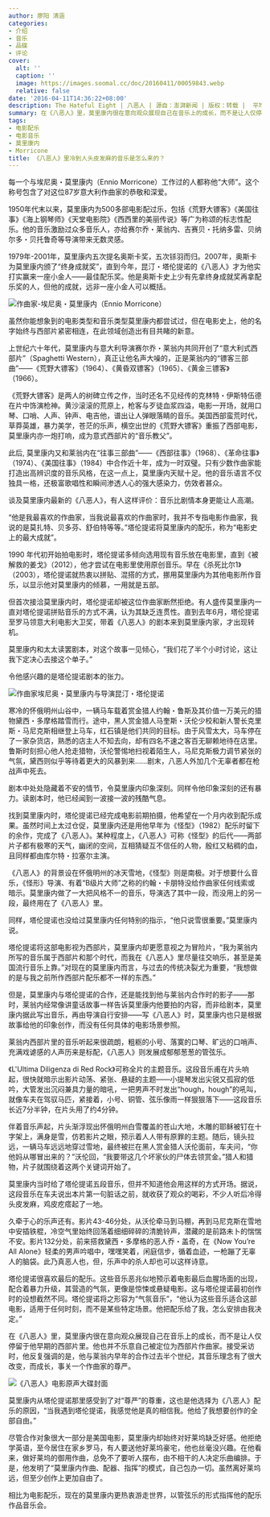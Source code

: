 ```yaml
---
author: 廖阳 清涵
categories:
- 介绍
- 音乐
- 品碟
- 评论
cover:
  alt: ''
  caption: ''
  image: https://images.soomal.cc/doc/20160411/00059843.webp
  relative: false
date: '2016-04-11T14:36:22+08:00'
description: The Hateful Eight | 八恶人 | 源自：澎湃新闻 | 版权：转载 |  平均/总评分：10.00/50
summary: 在《八恶人》里，莫里康内很在意向观众展现自己在音乐上的成长，而不是让人仅停留于他早期的西部片里。他也并不乐意自己被定位为西部片作曲家。接受采访时，他反复强调的是，他与莱翁内早年的合作过去半个世纪，其音乐理念有了很大改变，而成长，事关一个作曲家的尊严……
tags:
- 电影配乐
- 电影音乐
- 莫里康内
- Morricone
title: 《八恶人》里冷到人头皮发麻的音乐是怎么来的？
---
```


每一个与埃尼奥・莫里康内（Ennio Morricone）工作过的人都称他“大师”。这个称号包含了对这位87岁意大利作曲家的恭敬和深爱。

1950年代末以来，莫里康内为500多部电影配过乐，包括《荒野大镖客》《美国往事》《海上钢琴师》《天堂电影院》《西西里的美丽传说》等广为称颂的标志性配乐。他的音乐激励过众多音乐人，亦给赛尔乔・莱翁内、吉赛贝・托纳多雷、贝纳尔多・贝托鲁奇等导演带来无数灵感。

1979年-2001年，莫里康内五次提名奥斯卡奖，五次铩羽而归。2007年，奥斯卡为莫里康内颁了“终身成就奖”，直到今年，昆汀・塔伦提诺的《八恶人》才为他实打实赢来一座小金人――最佳配乐奖。他是奥斯卡史上少有先拿终身成就奖再拿配乐奖的人，但他的成就，远非一座小金人可以概括。

![作曲家-埃尼奥・莫里康内（Ennio Morricone）](https://images.soomal.cc/doc/20160411/00059845.webp)





虽然你能想象到的电影类型和音乐类型莫里康内都尝试过，但在电影史上，他的名字始终与西部片紧密相连，在此领域创造出有目共睹的新意。

上世纪六十年代，莫里康内与意大利导演赛尔乔・莱翁内共同开创了“意大利式西部片”（Spaghetti Western），真正让他名声大噪的，正是莱翁内的“镖客三部曲”――《荒野大镖客》（1964）、《黄昏双镖客》（1965）、《黄金三镖客》（1966）。

《荒野大镖客》是两人的树碑立传之作，当时还名不见经传的克林特・伊斯特伍德在片中饰演枪神。黄沙滚滚的荒原上，枪客与歹徒血浆四溢，电影一开场，就用口琴、口哨、人声、钟声、电吉他，谱出让人弹眼落睛的音乐。美国西部蛮荒时代，草莽英雄，暴力美学，苍茫的乐声，横空出世的《荒野大镖客》重振了西部电影，莫里康内亦一炮打响，成为意式西部片的“音乐教父”。

此后, 莫里康内又和莱翁内在“往事三部曲”――《西部往事》（1968）、《革命往事》（1974）、《美国往事》（1984）中合作近十年，成为一时双璧。只有少数作曲家能打造出高辨识度的音乐风格，在这一点上，莫里康内天赋十足。他的音乐语言不仅独具一格，还极富歌唱性和瞬间渗透人心的强大感染力，仿效者甚众。

谈及莫里康内最新的《八恶人》，有人这样评价：音乐比剧情本身更能让人高潮。

“他是我最喜欢的作曲家，当我说最喜欢的作曲家时，我并不专指电影作曲家，我说的是莫扎特、贝多芬、舒伯特等等。”塔伦提诺将莫里康内的配乐，称为“电影史上的最大成就”。

1990 年代初开始拍电影时，塔伦提诺多倾向选用现有音乐放在电影里，直到《被解救的姜戈》（2012），他才尝试在电影里使用原创音乐。早在《杀死比尔1》（2003），塔伦提诺就热衷以拼贴、混搭的方式，挪用莫里康内为其他电影所作音乐，以显示他对莫里康内的倾慕，一用就是五部。

但首次接洽莫里康内时，塔伦提诺却被这位作曲家断然拒绝。有人盛传莫里康内一直对塔伦提诺拼贴音乐的方式不满，认为其缺乏连贯性。直到去年6月，塔伦提诺至罗马领意大利电影大卫奖，带着《八恶人》的剧本来到莫里康内家，才出现转机。

莫里康内和太太读罢剧本，对这个故事一见倾心，“我们花了半个小时讨论，这让我下定决心去接这个单子。”

令他感兴趣的是塔伦提诺剧本的张力。

![作曲家埃尼奥・莫里康内与导演昆汀・塔伦提诺](https://images.soomal.cc/doc/20160411/00059843.webp)





寒冷的怀俄明州山谷中，一辆马车载着赏金猎人约翰・鲁斯及其价值一万美元的猎物黛西・多摩格踏雪而行。途中，黑人赏金猎人马奎斯・沃伦少校和新人警长克里斯・马尼克斯相继登上马车，红石镇是他们共同的目标。由于风雪太大，马车停在了一家杂货店，熟悉的店主人不知去向，却有四名不速之客百无聊赖地待在店里。鲁斯时刻担心他人抢走猎物，沃伦警惕地扫视着陌生人，马尼克斯极力调节紧张的气氛，黛西则似乎等待着更大的风暴到来……剧末，八恶人外加几个无辜者都在枪战声中死去。

剧本中处处隐藏着不安的情节，令莫里康内印象深刻。同样令他印象深刻的还有暴力。读剧本时，他已经闻到一波接一波的残酷气息。

找到莫里康内时，塔伦提诺已经完成电影前期拍摄，他希望在一个月内收到配乐成果。虽然时间上太过仓促，莫里康内还是用他早年为《怪型》（1982）配乐时留下的余作，完成了《八恶人》。某种程度上，《八恶人》可称《怪型》的后代――两部片子都有极寒的天气，幽闭的空间，互相猜疑互不信任的人物，殷红又粘稠的血，且同样都由库尔特・拉塞尔主演。

《八恶人》的背景设在怀俄明州的冰天雪地，《怪型》则是南极。对于想要什么音乐，《怪形》导演、有着“B级片大师”之称的约翰・卡朋特没给作曲家任何线索或暗示。莫里康内做了一大把风格不一的音乐，导演选了其中一段，而没用上的另一段，最终用在了《八恶人》里。

同样，塔伦提诺也没给过莫里康内任何特别的指示，“他只说雪很重要。”莫里康内说。

塔伦提诺将这部电影视为西部片，莫里康内却更愿意视之为冒险片，“我为莱翁内所写的音乐属于西部片和那个时代，而我在《八恶人》里尽量往交响乐，甚至是美国流行音乐上靠。”对现在的莫里康内而言，与过去的传统决裂尤为重要，“我想做的是与我之前所作西部片配乐都不一样的东西。”

但是，莫里康内与塔伦提诺的合作，还是能找到他与莱翁内合作时的影子――那时，莱翁内经常像讲童话故事一样告诉莫里康内他要拍的内容，而非给剧本，莫里康内据此写出音乐，再由导演自行安排――写《八恶人》时，莫里康内也只是根据故事给他的印象创作，而没有任何具体的电影场景参照。

莱翁内西部片里的音乐听起来很疏朗，粗粝的小号、落寞的口琴、旷远的口哨声、充满戏谑感的人声历来是标配，《八恶人》则发展成郁郁葱葱的管弦乐。

《L'Ultima Diligenza di Red Rock》可称全片的主题音乐。这段音乐甫在片头响起，很快就暗示出影片动荡、紧张、悬疑的主题――小提琴发出尖锐又孤寂的低吟，大管发出沉闷兼具力量的暗吼，一把男声不时发出“hough，hough”的吼叫，就像车夫在驾驭马匹，紧接着，小号、铜管、弦乐像雨一样狠狠落下――这段音乐长近7分半钟，在片头用了约4分钟。



伴着音乐声起，片头渐浮现出怀俄明州白雪覆盖的苍山大地，木雕的耶稣被钉在十字架上，满身是雪，仿若影片之眼，预示着人人带有原罪的主题。随后，镜头拉远，一辆马车远远地穿过雪地，最终被拦在黑人赏金猎人沃伦面前，车夫问，“你他妈从哪冒出来的？”沃伦回，“我要带这几个坏家伙的尸体去领赏金。”猎人和猎物，片子就围绕着这两个关键词开始了。

莫里康内当时给了塔伦提诺五段音乐，但并不知道他会用这样的方式开场。据说，这段音乐在车夫说出本片第一句脏话之前，就收获了观众的喝彩，不少人听后冷得头皮发麻，鸡皮疙瘩起了一地。

久牵于心的乐声还有。影片43-46分处，从沃伦牵马到马棚，再到马尼克斯在雪地中安插铁棍，冷空气里始终回荡着细细碎碎的清脆铃声，潜藏的是前路未卜的惴惴不安。影片132分处，前来搭救黛西・多摩格的恶人乔・盖奇，在《Now You’re All Alone》轻柔的男声吟唱中，嘿嘿笑着，闲庭信步，循着血迹，一枪蹦了无辜人的脑袋。此乃真恶人也，但，乐声中的杀人却也可以这样诗意。



塔伦提诺很喜欢最后的配乐。这些音乐恶兆似地预示着电影最后血腥场面的出现，配合着暴力升级，其营造的气氛，更像是惊悚或悬疑电影。这与塔伦提诺最初创作时的设想截然不同。塔伦提诺将之形容为“气氛音乐”，“他认为这些音乐适合这部电影，适用于任何时刻，而不是某些特定场景。他把配乐给了我，怎么安排由我决定。”



在《八恶人》里，莫里康内很在意向观众展现自己在音乐上的成长，而不是让人仅停留于他早期的西部片里。他也并不乐意自己被定位为西部片作曲家。接受采访时，他反复强调的是，他与莱翁内早年的合作过去半个世纪，其音乐理念有了很大改变，而成长，事关一个作曲家的尊严。

![《八恶人》电影原声大碟封面](https://images.soomal.cc/doc/20160411/00059844.webp)





莫里康内从塔伦提诺那里感受到了对“尊严”的尊重，这也是他选择为《八恶人》配乐的原因，“当我遇到塔伦提诺，我感觉他是真的相信我。他给了我想要创作的全部自由。”

尽管合作对象很大一部分是美国电影，莫里康内却始终对好莱坞缺乏好感。他拒绝学英语，至今居住在家乡罗马，有人要送他好莱坞豪宅，他也丝毫没兴趣。在他看来，做好莱坞的御用作曲，总免不了要听人摆布，由不相干的人决定乐曲编排。于是，他发明了“莫里康内作曲、配器、指挥”的模式，自己包办一切。虽然离好莱坞远，但至少创作上更加自由了。

相比为电影配乐，现在的莫里康内更热衷游走世界，以管弦乐的形式指挥他的配乐作品音乐会。